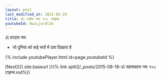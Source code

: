 ```yaml
---
layout: post
last_modified_at: 2021-03-29
title: ॐ ार्थाय नमः १०८ टाइम्स
youtubeId: 0ozLjurdl3o
---
```

 
 
 ॐ वरदाय नमः  
 
 -  जो दुनिया को कई रूपों में दया दिखाता है 
 
  
 
  
 
 
 
 
 
 


{% include youtubePlayer.html id=page.youtubeId %}
 
[Next]({{ site.baseurl }}{% link  split2/_posts/2015-08-18-ॐ सहस्राक्षाय नमः  १०८ टाइम्स.md%})
 

